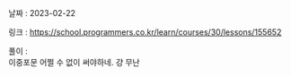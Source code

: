 날짜 : 2023-02-22  
  
링크 : https://school.programmers.co.kr/learn/courses/30/lessons/155652  
  
풀이 :  
이중포문 어쩔 수 없이 써야하네. 걍 무난
